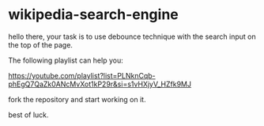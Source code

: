 # wikipedia-search-engine

hello there, your task is to use debounce technique with the search input on the top of the page.

The following playlist can help you:

https://youtube.com/playlist?list=PLNknCqb-phEgQ7QaZk0ANcMvXot1kP29r&si=s1vHXjyV_HZfk9MJ

fork the repository and start working on it.

best of luck.

